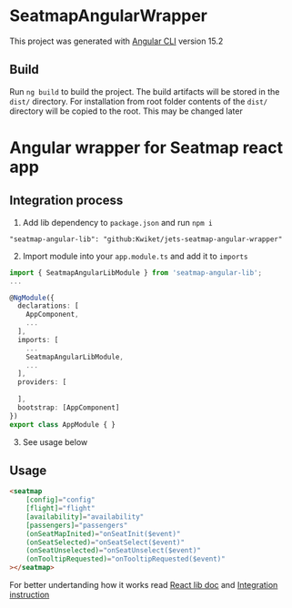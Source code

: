 # SeatmapAngularWrapper

This project was generated with [Angular CLI](https://github.com/angular/angular-cli) version 15.2

## Build

Run `ng build` to build the project. The build artifacts will be stored in the `dist/` directory. For installation from root folder contents of the `dist/` directory will be copied to the root. This may be changed later

# Angular wrapper for Seatmap react app

## Integration process

1. Add lib dependency to `package.json` and run `npm i`
```
"seatmap-angular-lib": "github:Kwiket/jets-seatmap-angular-wrapper"
```
2. Import module into your `app.module.ts` and add it to `imports`

```ts
import { SeatmapAngularLibModule } from 'seatmap-angular-lib';
...

@NgModule({
  declarations: [
    AppComponent,
    ...
  ],
  imports: [
    ...
    SeatmapAngularLibModule,
    ...
  ],
  providers: [
    
  ],
  bootstrap: [AppComponent]
})
export class AppModule { }
```

3. See usage below


## Usage 
```html
<seatmap
    [config]="config"
    [flight]="flight"
    [availability]="availability"
    [passengers]="passengers"
    (onSeatMapInited)="onSeatInit($event)"
    (onSeatSelected)="onSeatSelect($event)"
    (onSeatUnselected)="onSeatUnselect($event)"
    (onTooltipRequested)="onTooltipRequested($event)"    
></seatmap>
```
For better undertanding how it works read [React lib doc](https://github.com/Kwiket/jets-seatmap-react-lib-pub) and [Integration instruction](https://github.com/Kwiket/jets-seatmap-react-lib-pub/blob/version-2/SEATMAP-INTEGRATION.md)
